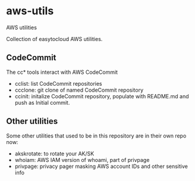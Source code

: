 # aws-utils
AWS utilities

Collection of easytocloud AWS utilities.

## CodeCommit

The cc* tools interact with AWS CodeCommit

- cclist: list CodeCommit repositories
- ccclone: git clone of named CodeCommit repository
- ccinit: initalize CodeCommit repository, populate with README.md and push as Initial commit.

## Other utilities

Some other utilities that used to be in this repository are in their own repo now:

- akskrotate: to rotate your AK/SK
- whoiam: AWS IAM version of whoami, part of privpage
- privpage: privacy pager masking AWS account IDs and other sensitive info

